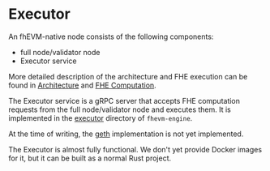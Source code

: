 # Executor

An fhEVM-native node consists of the following components:
 * full node/validator node
 * Executor service

More detailed description of the architecture and FHE execution can be found in [Architecture](../../../fundamentals/fhevm/native/architecture.md) and [FHE Computation](../../../fundamentals/fhevm/native/fhe_computation.md).

The Executor service is a gRPC server that accepts FHE computation requests from the full node/validator node and executes them. It is implemented in the [executor](../../../../fhevm-engine/executor/README.md) directory of `fhevm-engine`.

At the time of writing, the [geth](geth.md) implementation is not yet implemented.

The Executor is almost fully functional. We don't yet provide Docker images for it, but it can be built as a normal Rust project.

